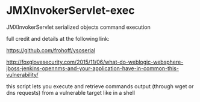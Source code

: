 # JMXInvokerServlet-exec
JMXInvokerServlet serialized objects command execution

full credit and details at the following link:

https://github.com/frohoff/ysoserial

http://foxglovesecurity.com/2015/11/06/what-do-weblogic-websphere-jboss-jenkins-opennms-and-your-application-have-in-common-this-vulnerability/

this script lets you execute and retrieve commands output (through wget or dns requests) from a vulnerable target like in a shell
